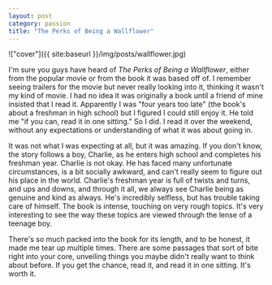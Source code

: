 ```yaml
---
layout: post
category: passion
title: "The Perks of Being a Wallflower"
---
```


!["cover"]({{ site:baseurl }}/img/posts/wallflower.jpg)

I'm sure you guys have heard of *The Perks of Being a Wallflower*, either from the popular movie or from the book it was based off of. I remember seeing trailers for the movie but never really looking into it, thinking it wasn't my kind of movie. I had no idea it was originally a book until a friend of mine insisted that I read it. Apparently I was "four years too late" (the book's about a freshman in high school) but I figured I could still enjoy it. He told me "if you can, read it in one sitting." So I did. I read it over the weekend, without any expectations or understanding of what it was about going in.

It was not what I was expecting at all, but it was amazing. If you don't know, the story follows a boy, Charlie, as he enters high school and completes his freshman year. Charlie is not okay. He has faced many unfortunate circumstances, is a bit socially awkward, and can't really seem to figure out his place in the world. Charlie's freshman year is full of twists and turns, and ups and downs, and through it all, we always see Charlie being as genuine and kind as always. He's incredibly selfless, but has trouble taking care of himself. The book is intense, touching on very rough topics. It's very interesting to see the way these topics are viewed through the lense of a teenage boy. 

There's so much packed into the book for its length, and to be honest, it made me tear up multiple times. There are some passages that sort of bite right into your core, unveiling things you maybe didn't really want to think about before. If you get the chance, read it, and read it in one sitting. It's worth it.